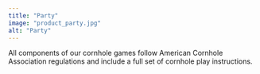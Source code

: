 ```yaml
---
title: "Party"
image: "product_party.jpg"
alt: "Party"
---
```


All components of our cornhole games follow American Cornhole Association regulations and include a full set of cornhole play instructions.
